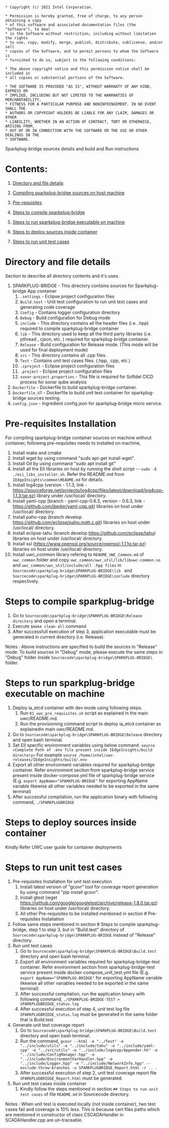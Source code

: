 ```
* Copyright (c) 2021 Intel Corporation.

* Permission is hereby granted, free of charge, to any person obtaining a copy
* of this software and associated documentation files (the "Software"), to deal
* in the Software without restriction, including without limitation the rights
* to use, copy, modify, merge, publish, distribute, sublicense, and/or sell
* copies of the Software, and to permit persons to whom the Software is
* furnished to do so, subject to the following conditions:

* The above copyright notice and this permission notice shall be included in
* all copies or substantial portions of the Software.

* THE SOFTWARE IS PROVIDED "AS IS", WITHOUT WARRANTY OF ANY KIND, EXPRESS OR
* IMPLIED, INCLUDING BUT NOT LIMITED TO THE WARRANTIES OF MERCHANTABILITY,
* FITNESS FOR A PARTICULAR PURPOSE AND NONINFRINGEMENT. IN NO EVENT SHALL THE
* AUTHORS OR COPYRIGHT HOLDERS BE LIABLE FOR ANY CLAIM, DAMAGES OR OTHER
* LIABILITY, WHETHER IN AN ACTION OF CONTRACT, TORT OR OTHERWISE, ARISING FROM,
* OUT OF OR IN CONNECTION WITH THE SOFTWARE OR THE USE OR OTHER DEALINGS IN THE
* SOFTWARE.

```

Sparkplug-bridge sources details and build and Run instructions

# Contents:

1. [Directory and file details](#All-internal-directory-file-details)

2. [Compiling sparkplug-bridge sources on host machine](#Compiling-sources)

3. [Pre-requisites](#Pre-requisites-Installation)

4. [Steps to compile sparkplug-bridge](#Steps-to-compile-sparkplug-bridge)

5. [Steps to run sparkplug-bridge executable on machine](#Steps-to-run-sparkplug-bridge-executable-on-machine)

6. [Steps to deploy sources inside container](#Steps-to-deploy-sources-inside-container)

7. [Steps to run unit test cases](#Steps-to-run-unit-testcases)


# Directory and file details
Section to describe all directory contents and it's uses.

1. SPARKPLUG-BRIDGE - This directory contains sources for Sparkplug-bridge App container
	1. `.settings` - Eclipse project configuration files
	2. `Build.test` - Unit test configuration to run unit test cases and generating code coverage
	3. `Config` - Contains logger configuration directory
	4. `Debug` - Build configuration for Debug mode
	5. `include` - This directory contains all the header files (i.e. .hpp) required to compile sparkplug-bridge container
	6. `lib` - This directory used to keep all the third party libraries (i.e. pthread , cjson, etc. ) required for sparkplug-bridge container. 
	7. `Release` - Build configuration for Release mode. (This mode will be used for final deployment mode)
	8. `src` - This directory contains all .cpp files.
	9. `Test` - Contains unit test cases files. (.hpp, .cpp, etc.)
	10. `.cproject` - Eclipse project configuration files
	11. `.project` - Eclipse project configuration files
	12. `sonar-project.properties` - This file is required for Softdel CICD process for sonar qube analysis
2. `Dockerfile` - Dockerfile to build sparkplug-bridge container.
3. `Dockerfile_UT` - Dockerfile to build unit test container for sparkplug-bridge sources testing.
4. `config.json` - Ingredient config.json for sparkplug-bridge micro service.

# Pre-requisites Installation
For compiling sparkplug-bridge container sources on machine without container, following pre-requisites needs to installed on machine,
1. Install make and cmake
2. Install wget by using command "sudo apt-get install wget".
3. Install Git by using command "sudo apt install git"
4. Install all the EII libraries on host by running the shell script -- `sudo -E ./eii_libs_installer.sh`. Refer the README.md from  `IEdgeInsights\common\README.md` for details.
5. Install log4cpp (version - 1.1.3, link - https://sourceforge.net/projects/log4cpp/files/latest/download/log4cpp-1.1.3.tar.gz) library under /usr/local/ directory.
6. Install yaml-cpp (branch - yaml-cpp-0.6.3, version - 0.6.3, link - https://github.com/jbeder/yaml-cpp.git) libraries on host under /usr/local/ directory.
7. Install paho-cpp (branch develop https://github.com/eclipse/paho.mqtt.c.git) libraries on host under /usr/local/ directory.
8. Install eclipse-tahu (branch develop https://github.com/eclipse/tahu) libraries on host under /usr/local/ directory.
9. Install ssl (https://www.openssl.org/source/openssl-1.1.1g.tar.gz) libraries on host under /usr/local/ directory.
10. Install uwc_common library refering to `README_UWC_Common.md` of `uwc_common` folder and copy `uwc_common/uwc_util/lib/libuwc-common.so` and `uwc_common/uwc_util/include/all .hpp files` in `Sourcecode\sparkplug-bridge\SPARKPLUG-BRIDGE\lib ` and `Sourcecode\sparkplug-bridge\SPARKPLUG-BRIDGE\include` directory respectively.
	
# Steps to compile sparkplug-bridge 
1. Go to `Sourcecode\sparkplug-bridge\SPARKPLUG-BRIDGE\Release directory` and open a terminal.
2. Execute ``$make clean all`` command
3. After successfull execution of step 3, application executable must be generated in current directory (i.e. Release).

Notes : Above instructions are specified to build the sources in "Release" mode. To build sources in "Debug" mode, please execute the same steps in "Debug" folder inside `Sourcecode\sparkplug-bridge\SPARKPLUG-BRIDGE\` folder. 

# Steps to run sparkplug-bridge executable on machine
1. Deploy ia_etcd container with dev mode using following steps. 
	1. Run `01_uwc_pre_requisites.sh` script as explained in the main uwc/README.md.
	2. Run the provisioning command script to deploy ia_etcd container as explainedin main uwc/README.md.
2. Go to `Sourcecode\sparkplug-bridge\SPARKPLUG-BRIDGE\Release` directory and open bash terminal.
3. Set EII specific environment variables using below command.
	`source <Complete Path of .env file present inside IEdgeInsights/build directory>`
	For example `source /home/intel/uwc-releases/IEdgeInsights/build/.env`
4. Export all other environment variables required for sparkplug-bridge container. Refer environment section from sparkplug-bridge service present inside docker-compose.yml file of sparkplug-bridge service (E.g. `export AppName="SPARKPLUG-BRIDGE"` for exporting AppName variable likewise all other variables needed to be exported in the same terminal) 
5. After successful compilation, run the application binary with following command,
	`./SPARKPLUGBRIDGE`
	
# Steps to deploy sources inside container
Kindly Refer UWC user guide for container deployments 

# Steps to run unit test cases 
1. Pre-requisites Installation for unit test execution
	1. Install latest version of "gcovr" tool for coverage report generation by using command "pip install gcovr".
	2. Install gtest (wget https://github.com/google/googletest/archive/release-1.8.0.tar.gz) libraries on host under /usr/local/ directory.
	3. All other Pre-requisites to be installed mentioned in section # Pre-requisites Installation
2. Follow same steps mentioned in section # Steps to compile sparkplug-bridge, step 1 to step 3, but in "Build.test" directory of `Sourcecode\sparkplug-bridge\SPARKPLUG-BRIDGE` instead of "Release" directory.
3. Run unit test cases
	1. Go to `Sourcecode\sparkplug-bridge\SPARKPLUG-BRIDGE\Build.test` directory and open bash terminal.
	2. Export all environment variables required for sparkplug-bridge-test container. Refer environment section from sparkplug-bridge-test service present inside docker-compose_unit_test.yml file (E.g. `export AppName="SPARKPLUG-BRIDGE"` for exporting AppName variable likewise all other variables needed to be exported in the same terminal) 
	3. After successful compilation, run the application binary with following command,
	`./SPARKPLUG-BRIDGE-TEST > SPARKPLUGBRIDGE_status.log`
	4. After successful execution of step 4, unit test log file `SPARKPLUGBRIDGE_status.log` must be generated in the same folder that is Build.test
4. Generate unit test coverage report
	1. Go to `Sourcecode\sparkplug-bridge\SPARKPLUG-BRIDGE\Build.test` directory and		 open bash terminal.
	2. Run the command,
		`gcovr --html -e "../Test" -e "../include/utils" -e "../include/tahu" -e "../include/yaml-cpp" -e "../src/utils" -e "../include/log4cpp/Appender.hh" -e "../include/ConfigManager.hpp" -e "../include/EnvironmentVarHandler.hpp" -e "../include/Logger.hpp" -e "../include/NetworkInfo.hpp" --exclude-throw-branches -o SPARKPLUGBRIDGE_Report.html -r .. .`
	3. After successful execution of step 2, unit test coverage report file `SPARKPLUGBRIDGE_Report.html` must be generated.
5. Run unit test cases inside container
	1. Kindly follow the steps mentioned in section `## Steps to run unit test cases` of file `README.md` in Sourcecode directory.

Notes : When unit test is executed locally (not inside container), two test cases fail and coverage is 10% less. This is because cert files paths which are mentioned in constructor of class CSCADAHandler in SCADAHandler.cpp are un-traceable.
